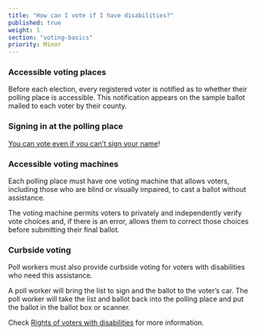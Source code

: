 ```yaml
---
title: "How can I vote if I have disabilities?"
published: true
weight: 1
section: "voting-basics"
priority: Minor
---
```




### Accessible voting places  

Before each election, every registered voter is notified as to whether their polling place is accessible. This notification appears on the sample ballot mailed to each voter by their county. 

### Signing in at the polling place

[You can vote even if you can't sign your name](http://www.disabilityrightsca.org/pubs/547301.pdf)!

### Accessible voting machines  

Each polling place must have one voting machine that allows voters, including those who are blind or visually impaired, to cast a ballot without assistance. 

The voting machine permits voters to privately and independently verify vote choices and, if there is an error, allows them to correct those choices before submitting their final ballot. 

### Curbside voting  

Poll workers must also provide curbside voting for voters with disabilities who need this assistance.

A poll worker will bring the list to sign and the ballot to the voter’s car.  The poll worker will take the list and ballot back into the polling place and put the ballot in the ballot box or scanner.  

Check [Rights of voters with disabilities](http://www.disabilityrightsca.org/pubs/541201.pdf) for more information.

